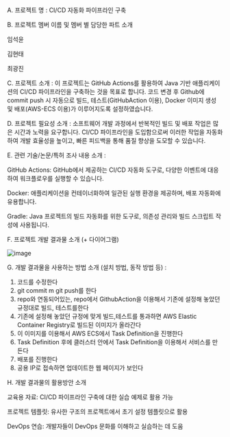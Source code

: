A.	프로젝트 명 : CI/CD 자동화 파이프라인 구축 

B.	프로젝트 멤버 이름 및 멤버 별 담당한 파트 소개

임석윤

김현태

최광진

C.	프로젝트 소개 : 이 프로젝트는 GitHub Actions를 활용하여 Java 기반 애플리케이션의 CI/CD 파이프라인을 구축하는 것을 목표로 합니다. 코드 변경 후 Github에 commit push  시 자동으로 빌드, 테스트(GitHubAction 이용), Docker 이미지 생성 및 배포(AWS-ECS 이용)가 이루어지도록 설정하였습니다.

D.	프로젝트 필요성 소개 : 소프트웨어 개발 과정에서 반복적인 빌드 및 배포 작업은 많은 시간과 노력을 요구합니다. CI/CD 파이프라인을 도입함으로써 이러한 작업을 자동화하여 개발 효율성을 높이고, 빠른 피드백을 통해 품질 향상을 도모할 수 있습니다.

E.	관련 기술/논문/특허 조사 내용 소개 : 

GitHub Actions: GitHub에서 제공하는 CI/CD 자동화 도구로, 다양한 이벤트에 대응하여 워크플로우를 실행할 수 있습니다.

Docker: 애플리케이션을 컨테이너화하여 일관된 실행 환경을 제공하며, 배포 자동화에 유용합니다.

Gradle: Java 프로젝트의 빌드 자동화를 위한 도구로, 의존성 관리와 빌드 스크립트 작성에 사용됩니다.



F.	프로젝트 개발 결과물 소개 (+ 다이어그램)


![image](https://github.com/user-attachments/assets/b6d594ad-46d1-43b4-b6b3-2f80b03596e6)


G.	개발 결과물을 사용하는 방법 소개 (설치 방법, 동작 방법 등) : 
1. 코드를 수정한다
2. git commit m git push를 한다
3. repo와 연동되어있는, repo에서 GithubAction을 이용해서 기존에 설정해 놓았던 규정대로 빌드, 테스트를한다
4. 기존에 설정해 놓았던 규정에 맞게 빌드,테스트를 통과하면 AWS Elastic Container Registry로 빌드된 이미지가 올라간다
5. 이 이미지를 이용해서 AWS ECS에서 Task Definition을 진행한다
6. Task Definition 후에 클러스터 안에서 Task Definition을 이용해서 서비스를 만든다
7. 배포를 진행한다
8. 공용 IP로 접속하면 업데이트한 웹 페이지가 보인다   

H.	개발 결과물의 활용방안 소개

교육용 자료: CI/CD 파이프라인 구축에 대한 실습 예제로 활용 가능

프로젝트 템플릿: 유사한 구조의 프로젝트에서 초기 설정 템플릿으로 활용

DevOps 연습: 개발자들이 DevOps 문화를 이해하고 실습하는 데 도움
